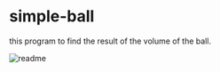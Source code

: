 # simple-ball
this program to find the result of the volume of the ball.

![readme](https://user-images.githubusercontent.com/47528661/150680451-ed4bbb75-1fd1-419a-9454-811ad5d81146.PNG)
